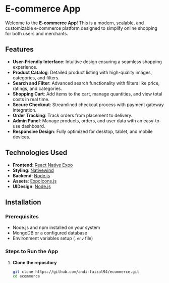 # E-commerce App

Welcome to the **E-commerce App**! This is a modern, scalable, and customizable e-commerce platform designed to simplify online shopping for both users and merchants.

## Features

- **User-Friendly Interface**: Intuitive design ensuring a seamless shopping experience.
- **Product Catalog**: Detailed product listing with high-quality images, categories, and filters.
- **Search and Filter**: Advanced search functionality with filters like price, ratings, and categories.
- **Shopping Cart**: Add items to the cart, manage quantities, and view total costs in real time.
- **Secure Checkout**: Streamlined checkout process with payment gateway integration.
- **Order Tracking**: Track orders from placement to delivery.
- **Admin Panel**: Manage products, orders, and user data with an easy-to-use dashboard.
- **Responsive Design**: Fully optimized for desktop, tablet, and mobile devices.

## Technologies Used

- **Frontend**: [React Native Expo](https://expo.dev/go)
- **Styling**: [Nativewind](https://www.nativewind.dev/)
- **Backend**: [Node.js](https://nodejs.org/)
- **Assets**: [ExpoIcons.js](https://icons.expo.fyi/Index)
- **UIDesign**: [Node.js](<https://www.figma.com/design/G4E1rKhBI9dpfuRO3NJ4Ik/Mobile-UI-Kit%3A-Ecommerce-(Community)?node-id=47-3556&node-type=frame&t=1nSopFEdWRaTaZwA-0>)

## Installation

### Prerequisites

- Node.js and npm installed on your system
- MongoDB or a configured database
- Environment variables setup (`.env` file)

### Steps to Run the App

1. **Clone the repository**
   ```bash
   git clone https://github.com/andi-faizal94/ecommerce.git
   cd ecommerce
   ```
